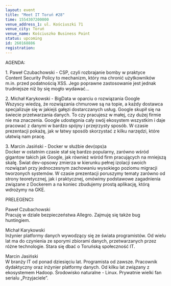 ```yaml
---
layout: event
title: "Meet IT Toruń #28"
time: 1554307200000
venue_address_1: ul. Kościuszki 71
venue_city: Toruń
venue_name: Kościuszko Business Point
status: upcoming
id: 260168886
registration: 
---
```


<p>AGENDA:</p>
<p>1. Paweł Czubachowski - CSP, czyli rozbrajanie bomby w praktyce<br />Content Security Policy to mechanizm, który ma chronić użytkowników m.in. przed podatnością XSS. Jego poprawne zastosowanie jest jednak trudniejsze niż by się mogło wydawać...</p>
<p>2. Michał Karykowski - BigData w oparciu o rozwiązania Google<br />Wszyscy wiedzą, że rozwiązania chmurowe są na topie, a każdy dostawca specjalizuje się w jakiejś gałęzi dostarczanych usług. Google skupił się na świecie przetwarzania danych. To czy pracujesz w małej, czy dużej firmie nie ma znaczenia. Google udostępnia cały swój ekosystem wszystkim i daje pracować z danymi w bardzo spójny i przejrzysty sposób. W czasie prezentacji pokażę, jak w łatwy sposób skorzystać z kilku narzędzi, które ułatwią nam pracę.</p>
<p>3. Marcin Jasiński - Docker w służbie dev(ops)a<br />Docker w ostatnim czasie stał się bardzo popularny, zarówno wśród gigantow takich jak Google, jak również wśród firm pracujących na mniejszą skalę. Świat dev-opsowy zmierza w kierunku pełnej izolacji swoich rozwiązań przy jednoczesnym zachowaniu wysokiego poziomu migracji tworzonych systemów. W czasie prezentacji poruszymy tematy zarówno od strony teoretycznej, jak i praktycznej, omówimy podstawowe zagadnienia związane z Dockerem a na koniec zbudujemy prostą aplikację, którą wdrożymy na GKE.</p>
<p>PRELEGENCI:</p>
<p>Paweł Czubachowski<br />Pracuję w dziale bezpieczeństwa Allegro. Zajmuję się także bug huntingiem.</p>
<p>Michał Karykowski<br />Inżynier platformy danych wywodzący się ze świata programistów. Od wielu lat ma do czynienia ze sporymi zbiorami danych, przetwarzanych przez różne technologie. Stara się dbać o Toruńską społeczność IT.</p>
<p>Marcin Jasiński<br />W branży IT od ponad dziesięciu lat. Programista od zawsze. Pracownik dydaktyczny oraz inżynier platformy danych. Od kilku lat związany z ekosystemem Hadoop. Środowisko naturalne - Linux. Prywatnie wielki fan serialu „Przyjaciele”.</p>
